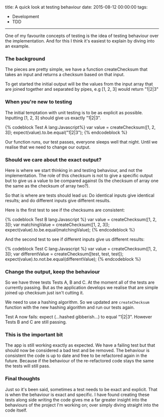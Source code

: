title: A quick look at testing behaviour
date: 2015-08-12 00:00:00
tags:
- Development
- TDD
---

One of my favourite concepts of testing is the idea of testing behaviour over the implementation. And for this I think it's easiest to explain by diving into an example. 

### The background

The pieces are pretty simple, we have a function createChecksum that takes an input and returns a checksum based on that input. 

To get started the initial output will be the values from the input array that are joined together and separated by pipes, e.g [1, 2, 3] would return "1|2|3"

### When you're new to testing

The initial temptation with unit testing is to be as explicit as possible. Inputting [1, 2, 3] should give us exactly "1|2|3".

{% codeblock Test A lang:Javascript%}
var value = createChecksum([1, 2, 3]);
expect(value).to.be.equal("1|2|3");
{% endcodeblock %}

Our function runs, our test passes, everyone sleeps well that night. Until we realise that we need to change our output.

### Should we care about the exact output?

Here is where we start thinking in and testing behaviour, and not the implementation. The role of this checksum is not to give a specific output but to give us a value to be compared against (Is the checksum of array one the same as the checksum of array two?).

So that is where are tests should lead us: Do identical inputs give identical results; and do different inputs give different results.

Here is the first test to see if the checksums are consistent:

{% codeblock Test B lang:Javascript %}
var value = createChecksum([1, 2, 3]);
var matchingValue = createChecksum([1, 2, 3]);
expect(value).to.be.equal(matchingValue);
{% endcodeblock %}

And the second test to see if different inputs give us different results:

{% codeblock Test C lang:Javascript %}
var value = createChecksum([1, 2, 3]);
var differentValue = createChecksum([test, test, test]);
expect(value).to.not.be.equal(differentValue);
{% endcodeblock %}

### Change the output, keep the behaviour 

So we have three tests Tests A, B and C. At the moment all of the tests are currently passing. But as the application develops we realise that are simple joined up checksum just isn't cutting it.

We need to use a hashing algorithm. So we updated are ```createChecksum``` function with the new hashing algorithm and run our tests again.

Test A now fails: expect (...hashed gibberish...) to equal "1|2|3". However Tests B and C are still passing. 

### This is the important bit

The app is still working exactly as expected. We have a failing test but that should now be considered a bad test and be removed. The behaviour is consistent the code is up to date and free to be refactored again in the future. Because if the behaviour of the re-refactored code stays the same the tests will still pass.

### Final thoughts

Just so it's been said, sometimes a test needs to be exact and explicit. That is when the behaviour is exact and specific. I have found creating these tests along side writing the code gives me a far greater insight into the behaviours of the project I'm working on; over simply diving straight into the code itself.